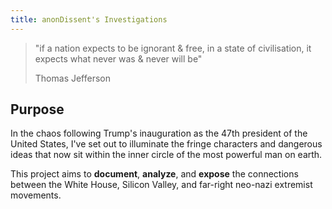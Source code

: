 ```yaml
---
title: anonDissent's Investigations
---
```


> "if a nation expects to be ignorant & free, in a state of civilisation,
> it expects what never was & never will be"
>
> Thomas Jefferson

## Purpose

In the chaos following Trump's inauguration as the 47th president of the United
States, I've set out to illuminate the fringe characters and dangerous ideas
that now sit within the inner circle of the most powerful man on earth.

This project aims to **document**, **analyze**, and **expose** the connections between the White
House, Silicon Valley, and far-right neo-nazi extremist movements.
